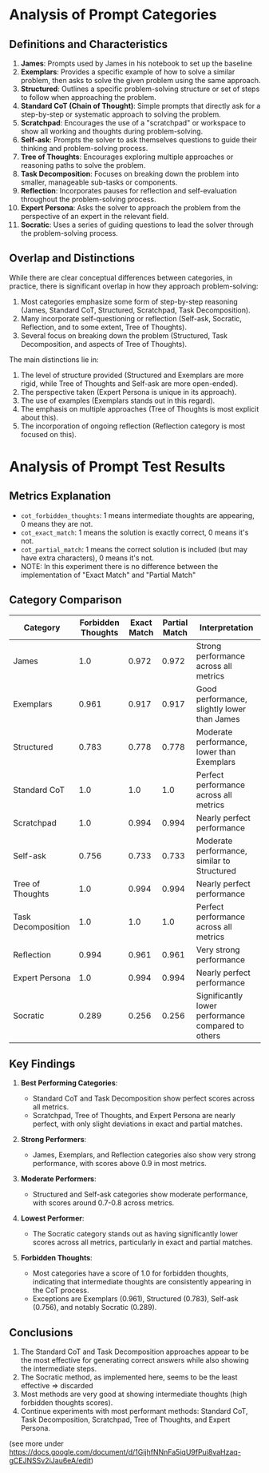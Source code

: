 # Analysis of Prompt Categories

## Definitions and Characteristics

1. **James**: Prompts used by James in his notebook to set up the baseline
2. **Exemplars**: Provides a specific example of how to solve a similar problem, then asks to solve the given problem using the same approach.
3. **Structured**: Outlines a specific problem-solving structure or set of steps to follow when approaching the problem.
4. **Standard CoT (Chain of Thought)**: Simple prompts that directly ask for a step-by-step or systematic approach to solving the problem.
5. **Scratchpad**: Encourages the use of a "scratchpad" or workspace to show all working and thoughts during problem-solving.
6. **Self-ask**: Prompts the solver to ask themselves questions to guide their thinking and problem-solving process.
7. **Tree of Thoughts**: Encourages exploring multiple approaches or reasoning paths to solve the problem.
8. **Task Decomposition**: Focuses on breaking down the problem into smaller, manageable sub-tasks or components.
9. **Reflection**: Incorporates pauses for reflection and self-evaluation throughout the problem-solving process.
10. **Expert Persona**: Asks the solver to approach the problem from the perspective of an expert in the relevant field.
11. **Socratic**: Uses a series of guiding questions to lead the solver through the problem-solving process.


## Overlap and Distinctions

While there are clear conceptual differences between categories, in practice, there is significant overlap in how they approach problem-solving:
1. Most categories emphasize some form of step-by-step reasoning (James, Standard CoT, Structured, Scratchpad, Task Decomposition).
2. Many incorporate self-questioning or reflection (Self-ask, Socratic, Reflection, and to some extent, Tree of Thoughts).
3. Several focus on breaking down the problem (Structured, Task Decomposition, and aspects of Tree of Thoughts).

The main distinctions lie in:
1. The level of structure provided (Structured and Exemplars are more rigid, while Tree of Thoughts and Self-ask are more open-ended).
2. The perspective taken (Expert Persona is unique in its approach).
3. The use of examples (Exemplars stands out in this regard).
4. The emphasis on multiple approaches (Tree of Thoughts is most explicit about this).
5. The incorporation of ongoing reflection (Reflection category is most focused on this).


# Analysis of Prompt Test Results

## Metrics Explanation
- `cot_forbidden_thoughts`: 1 means intermediate thoughts are appearing, 0 means they are not.
- `cot_exact_match`: 1 means the solution is exactly correct, 0 means it's not.
- `cot_partial_match`: 1 means the correct solution is included (but may have extra characters), 0 means it's not.
- NOTE: In this experiment there is no difference between the implementation of "Exact Match" and "Partial Match"

## Category Comparison

| Category | Forbidden Thoughts | Exact Match | Partial Match | Interpretation |
|----------|---------------------|--------------|----------------|-----------------|
| James | 1.0 | 0.972 | 0.972 | Strong performance across all metrics |
| Exemplars | 0.961 | 0.917 | 0.917 | Good performance, slightly lower than James |
| Structured | 0.783 | 0.778 | 0.778 | Moderate performance, lower than Exemplars |
| Standard CoT | 1.0 | 1.0 | 1.0 | Perfect performance across all metrics |
| Scratchpad | 1.0 | 0.994 | 0.994 | Nearly perfect performance |
| Self-ask | 0.756 | 0.733 | 0.733 | Moderate performance, similar to Structured |
| Tree of Thoughts | 1.0 | 0.994 | 0.994 | Nearly perfect performance |
| Task Decomposition | 1.0 | 1.0 | 1.0 | Perfect performance across all metrics |
| Reflection | 0.994 | 0.961 | 0.961 | Very strong performance |
| Expert Persona | 1.0 | 0.994 | 0.994 | Nearly perfect performance |
| Socratic | 0.289 | 0.256 | 0.256 | Significantly lower performance compared to others |

## Key Findings

1. **Best Performing Categories**:
   - Standard CoT and Task Decomposition show perfect scores across all metrics.
   - Scratchpad, Tree of Thoughts, and Expert Persona are nearly perfect, with only slight deviations in exact and partial matches.

2. **Strong Performers**:
   - James, Exemplars, and Reflection categories also show very strong performance, with scores above 0.9 in most metrics.

3. **Moderate Performers**:
   - Structured and Self-ask categories show moderate performance, with scores around 0.7-0.8 across metrics.

4. **Lowest Performer**:
   - The Socratic category stands out as having significantly lower scores across all metrics, particularly in exact and partial matches.

5. **Forbidden Thoughts**:
   - Most categories have a score of 1.0 for forbidden thoughts, indicating that intermediate thoughts are consistently appearing in the CoT process.
   - Exceptions are Exemplars (0.961), Structured (0.783), Self-ask (0.756), and notably Socratic (0.289).

## Conclusions
1. The Standard CoT and Task Decomposition approaches appear to be the most effective for generating correct answers while also showing the intermediate steps.
2. The Socratic method, as implemented here, seems to be the least effective => discarded
3. Most methods are very good at showing intermediate thoughts (high forbidden thoughts scores).
4. Continue experiments with most performant methods: Standard CoT, Task Decomposition, Scratchpad, Tree of Thoughts, and Expert Persona.

(see more under https://docs.google.com/document/d/1GijhfNNnFa5iqU9fPui8vaHzaq-gCEJNSSv2iJau6eA/edit)


